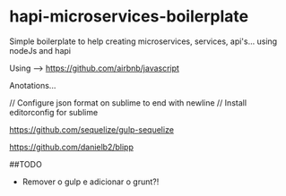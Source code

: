 # hapi-microservices-boilerplate
Simple boilerplate to help creating microservices, services, api's... using nodeJs and hapi

Using --> https://github.com/airbnb/javascript

Anotations...

// Configure json format on sublime to end with newline
// Install editorconfig for sublime




https://github.com/sequelize/gulp-sequelize

https://github.com/danielb2/blipp


##TODO

- Remover o gulp e adicionar o grunt?!
